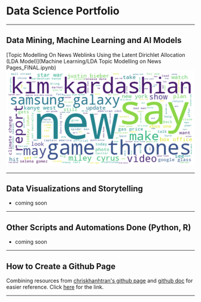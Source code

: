 # Data Science Portfolio

---

## Data Mining, Machine Learning and AI Models

[Topic Modelling On News Weblinks Using the Latent Dirichlet Allocation (LDA Model)](Machine Learning/LDA Topic Modelling on News Pages_FINAL.ipynb)
<img src="images/wordcloud.png?raw=true"/>

---

## Data Visualizations and Storytelling

- coming soon

---

## Other Scripts and Automations Done (Python, R)

- coming soon

---

## How to Create a Github Page

Combining resources from [chriskhanhtran's github page](https://chriskhanhtran.github.io/_posts/2020-01-13-portfolio-tutorial/) and [github doc](https://docs.github.com/en/pages/getting-started-with-github-pages/creating-a-github-pages-site) for easier reference. Click [here](makegithubpage.md) for the link.

---
